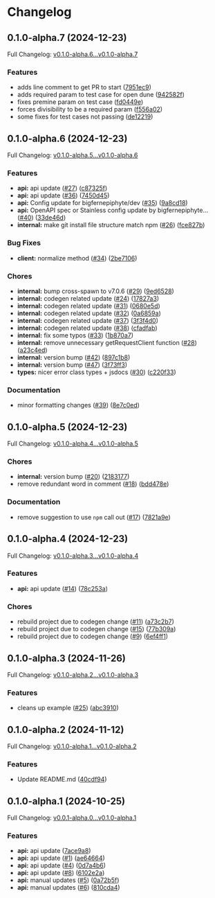# Changelog

## 0.1.0-alpha.7 (2024-12-23)

Full Changelog: [v0.1.0-alpha.6...v0.1.0-alpha.7](https://github.com/DoggyFiOfficial/doggyfi-sdk-node/compare/v0.1.0-alpha.6...v0.1.0-alpha.7)

### Features

* adds line comment to get PR to start ([7951ec9](https://github.com/DoggyFiOfficial/doggyfi-sdk-node/commit/7951ec97bf829d47cb720e862ffdf47ed6669f57))
* adds required param to test case for open dune ([942582f](https://github.com/DoggyFiOfficial/doggyfi-sdk-node/commit/942582f85e8ac617c453d17a92ec6aec1fc511dd))
* fixes premine param on test case ([fd0449e](https://github.com/DoggyFiOfficial/doggyfi-sdk-node/commit/fd0449e81f1d79ee3aed8f172d3ea10e6fdb26af))
* forces divisibility to be a required param ([f556a02](https://github.com/DoggyFiOfficial/doggyfi-sdk-node/commit/f556a021b363c24206c66cba0faa15a03d279347))
* some fixes for test cases not passing ([de12219](https://github.com/DoggyFiOfficial/doggyfi-sdk-node/commit/de12219bc9c0d6c22be74f0331de8900646027d3))

## 0.1.0-alpha.6 (2024-12-23)

Full Changelog: [v0.1.0-alpha.5...v0.1.0-alpha.6](https://github.com/DoggyFiOfficial/doggyfi-sdk-node/compare/v0.1.0-alpha.5...v0.1.0-alpha.6)

### Features

* **api:** api update ([#27](https://github.com/DoggyFiOfficial/doggyfi-sdk-node/issues/27)) ([c87325f](https://github.com/DoggyFiOfficial/doggyfi-sdk-node/commit/c87325f6ea7cf840fcedf9d87fd9f07d58561ac1))
* **api:** api update ([#36](https://github.com/DoggyFiOfficial/doggyfi-sdk-node/issues/36)) ([7450d45](https://github.com/DoggyFiOfficial/doggyfi-sdk-node/commit/7450d4535b394fc54f5ac1c3fc8cd9db7e5d7ec0))
* **api:** Config update for bigfernepiphyte/dev ([#35](https://github.com/DoggyFiOfficial/doggyfi-sdk-node/issues/35)) ([9a8cd18](https://github.com/DoggyFiOfficial/doggyfi-sdk-node/commit/9a8cd18016ee96309d9e0e6a2137052e1b41004c))
* **api:** OpenAPI spec or Stainless config update by bigfernepiphyte… ([#40](https://github.com/DoggyFiOfficial/doggyfi-sdk-node/issues/40)) ([33de46d](https://github.com/DoggyFiOfficial/doggyfi-sdk-node/commit/33de46da15d92b6cdde81a6bd6b71178abcf24a9))
* **internal:** make git install file structure match npm ([#26](https://github.com/DoggyFiOfficial/doggyfi-sdk-node/issues/26)) ([fce827b](https://github.com/DoggyFiOfficial/doggyfi-sdk-node/commit/fce827b9209581a7f8c20cdc3914553a34d35041))


### Bug Fixes

* **client:** normalize method ([#34](https://github.com/DoggyFiOfficial/doggyfi-sdk-node/issues/34)) ([2be7106](https://github.com/DoggyFiOfficial/doggyfi-sdk-node/commit/2be7106cb1717c07232a435a51c15474a3beaa6f))


### Chores

* **internal:** bump cross-spawn to v7.0.6 ([#29](https://github.com/DoggyFiOfficial/doggyfi-sdk-node/issues/29)) ([9ed6528](https://github.com/DoggyFiOfficial/doggyfi-sdk-node/commit/9ed6528925c77a211a3ab59505a58fa2247ecde0))
* **internal:** codegen related update ([#24](https://github.com/DoggyFiOfficial/doggyfi-sdk-node/issues/24)) ([17827a3](https://github.com/DoggyFiOfficial/doggyfi-sdk-node/commit/17827a369527a0d4f88985c7a1a05a80f16648a3))
* **internal:** codegen related update ([#31](https://github.com/DoggyFiOfficial/doggyfi-sdk-node/issues/31)) ([0680e5d](https://github.com/DoggyFiOfficial/doggyfi-sdk-node/commit/0680e5d0ffb0370425effbf8648954ddf3d44786))
* **internal:** codegen related update ([#32](https://github.com/DoggyFiOfficial/doggyfi-sdk-node/issues/32)) ([0a6859a](https://github.com/DoggyFiOfficial/doggyfi-sdk-node/commit/0a6859ab68bed77aa6e3504bc78fe1c6ab06119e))
* **internal:** codegen related update ([#37](https://github.com/DoggyFiOfficial/doggyfi-sdk-node/issues/37)) ([3f3f4d0](https://github.com/DoggyFiOfficial/doggyfi-sdk-node/commit/3f3f4d0225e7b6adfc92599a96dcf4c10d6f23f3))
* **internal:** codegen related update ([#38](https://github.com/DoggyFiOfficial/doggyfi-sdk-node/issues/38)) ([cfadfab](https://github.com/DoggyFiOfficial/doggyfi-sdk-node/commit/cfadfab361878dd13c30adb668b5f3a68d3bd619))
* **internal:** fix some typos ([#33](https://github.com/DoggyFiOfficial/doggyfi-sdk-node/issues/33)) ([1b870a7](https://github.com/DoggyFiOfficial/doggyfi-sdk-node/commit/1b870a75530c9d1e5c68cddae8554d62f6809980))
* **internal:** remove unnecessary getRequestClient function ([#28](https://github.com/DoggyFiOfficial/doggyfi-sdk-node/issues/28)) ([a23c4ed](https://github.com/DoggyFiOfficial/doggyfi-sdk-node/commit/a23c4ed2cf4e67a5ad9974cc0d8455acea6f08da))
* **internal:** version bump ([#42](https://github.com/DoggyFiOfficial/doggyfi-sdk-node/issues/42)) ([897c1b8](https://github.com/DoggyFiOfficial/doggyfi-sdk-node/commit/897c1b857ce41e58de35d3cf51e21897f78b4c66))
* **internal:** version bump ([#47](https://github.com/DoggyFiOfficial/doggyfi-sdk-node/issues/47)) ([3f73ff3](https://github.com/DoggyFiOfficial/doggyfi-sdk-node/commit/3f73ff370d0c855dd9a6cdf2c1b2479a9a92c103))
* **types:** nicer error class types + jsdocs ([#30](https://github.com/DoggyFiOfficial/doggyfi-sdk-node/issues/30)) ([c220f33](https://github.com/DoggyFiOfficial/doggyfi-sdk-node/commit/c220f3358f5bce5dd182a786bdac8f062bbca723))


### Documentation

* minor formatting changes ([#39](https://github.com/DoggyFiOfficial/doggyfi-sdk-node/issues/39)) ([8e7c0ed](https://github.com/DoggyFiOfficial/doggyfi-sdk-node/commit/8e7c0ed3da6ed3d4767c5e5e9bdb94b37c68f298))

## 0.1.0-alpha.5 (2024-12-23)

Full Changelog: [v0.1.0-alpha.4...v0.1.0-alpha.5](https://github.com/DoggyFiOfficial/doggyfi-sdk-node/compare/v0.1.0-alpha.4...v0.1.0-alpha.5)

### Chores

* **internal:** version bump ([#20](https://github.com/DoggyFiOfficial/doggyfi-sdk-node/issues/20)) ([2183177](https://github.com/DoggyFiOfficial/doggyfi-sdk-node/commit/21831776be5972007e10647b6912320fdfd668aa))
* remove redundant word in comment ([#18](https://github.com/DoggyFiOfficial/doggyfi-sdk-node/issues/18)) ([bdd478e](https://github.com/DoggyFiOfficial/doggyfi-sdk-node/commit/bdd478eef547b5ffe122248fc854b0013426b075))


### Documentation

* remove suggestion to use `npm` call out ([#17](https://github.com/DoggyFiOfficial/doggyfi-sdk-node/issues/17)) ([7821a9e](https://github.com/DoggyFiOfficial/doggyfi-sdk-node/commit/7821a9efed28a2d0d4d1bd275de0fc09188f9192))

## 0.1.0-alpha.4 (2024-12-23)

Full Changelog: [v0.1.0-alpha.3...v0.1.0-alpha.4](https://github.com/DoggyFiOfficial/doggyfi-sdk-node/compare/v0.1.0-alpha.3...v0.1.0-alpha.4)

### Features

* **api:** api update ([#14](https://github.com/DoggyFiOfficial/doggyfi-sdk-node/issues/14)) ([78c253a](https://github.com/DoggyFiOfficial/doggyfi-sdk-node/commit/78c253a4dc863b6f5093e535736a10e875c59f1d))


### Chores

* rebuild project due to codegen change ([#11](https://github.com/DoggyFiOfficial/doggyfi-sdk-node/issues/11)) ([a73c2b7](https://github.com/DoggyFiOfficial/doggyfi-sdk-node/commit/a73c2b7f24d490d94495836597d61691932020f6))
* rebuild project due to codegen change ([#15](https://github.com/DoggyFiOfficial/doggyfi-sdk-node/issues/15)) ([77b309a](https://github.com/DoggyFiOfficial/doggyfi-sdk-node/commit/77b309afc43c23f3c5117613c7f14b1a63da5443))
* rebuild project due to codegen change ([#9](https://github.com/DoggyFiOfficial/doggyfi-sdk-node/issues/9)) ([6ef4ff1](https://github.com/DoggyFiOfficial/doggyfi-sdk-node/commit/6ef4ff12ba3e0a0be19605f1888bc7161d2c1c47))

## 0.1.0-alpha.3 (2024-11-26)

Full Changelog: [v0.1.0-alpha.2...v0.1.0-alpha.3](https://github.com/DoggyFiOfficial/doggyfi-sdk-node/compare/v0.1.0-alpha.2...v0.1.0-alpha.3)

### Features

* cleans up example ([#25](https://github.com/DoggyFiOfficial/doggyfi-sdk-node/issues/25)) ([abc3910](https://github.com/DoggyFiOfficial/doggyfi-sdk-node/commit/abc3910ba467e3a9516fa4b6e08ddb5f0a31e041))

## 0.1.0-alpha.2 (2024-11-12)

Full Changelog: [v0.1.0-alpha.1...v0.1.0-alpha.2](https://github.com/DoggyFiOfficial/doggyfi-sdk-node/compare/v0.1.0-alpha.1...v0.1.0-alpha.2)

### Features

* Update README.md ([40cdf94](https://github.com/DoggyFiOfficial/doggyfi-sdk-node/commit/40cdf94521b84e1fb8379c7c739adee0e2023f09))

## 0.1.0-alpha.1 (2024-10-25)

Full Changelog: [v0.0.1-alpha.0...v0.1.0-alpha.1](https://github.com/DoggyFiOfficial/doggyfi-sdk-node/compare/v0.0.1-alpha.0...v0.1.0-alpha.1)

### Features

* **api:** api update ([7ace9a8](https://github.com/DoggyFiOfficial/doggyfi-sdk-node/commit/7ace9a8c1d27a0673d56a5f6fb047062effae9c9))
* **api:** api update ([#1](https://github.com/DoggyFiOfficial/doggyfi-sdk-node/issues/1)) ([ae64664](https://github.com/DoggyFiOfficial/doggyfi-sdk-node/commit/ae64664ed31ebf5195c63fade5322c4b307bbf99))
* **api:** api update ([#4](https://github.com/DoggyFiOfficial/doggyfi-sdk-node/issues/4)) ([0d7a4b6](https://github.com/DoggyFiOfficial/doggyfi-sdk-node/commit/0d7a4b684a223358d55b23b507bb4be984e40eea))
* **api:** api update ([#8](https://github.com/DoggyFiOfficial/doggyfi-sdk-node/issues/8)) ([6102e2a](https://github.com/DoggyFiOfficial/doggyfi-sdk-node/commit/6102e2a5fb83fc24fdb19ca29b4b8b81b7f677bb))
* **api:** manual updates ([#5](https://github.com/DoggyFiOfficial/doggyfi-sdk-node/issues/5)) ([0a72b5f](https://github.com/DoggyFiOfficial/doggyfi-sdk-node/commit/0a72b5f939f08c85a6b45bdcf4067ec72a9093cf))
* **api:** manual updates ([#6](https://github.com/DoggyFiOfficial/doggyfi-sdk-node/issues/6)) ([810cda4](https://github.com/DoggyFiOfficial/doggyfi-sdk-node/commit/810cda466da4c157fcfe2085663cf7a67ce4d81d))
